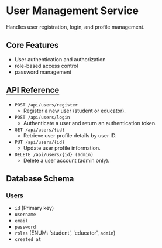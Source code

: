 # User Management Service

Handles user registration, login, and profile management.

## Core Features
- User authentication and authorization
- role-based access control
- password management

## [API Reference](http://localhost:8181/swagger-ui.html)

- `POST /api/users/register`
    - Register a new user (student or educator).
- `POST /api/users/login`
    - Authenticate a user and return an authentication token.
- `GET /api/users/{id}`
    - Retrieve user profile details by user ID.
- `PUT /api/users/{id}`
    - Update user profile information.
- `DELETE /api/users/{id} (admin)`
    - Delete a user account (admin only).


## Database Schema

### [Users](src%2Fmain%2Fjava%2Fcom%2Fdcat23%2Flearningnetwork%2Fusers%2Fmodel%2FUserEntity.java)

- `id` (Primary key)
- `username`
- `email`
- `password`
- `roles` (ENUM: 'student', 'educator', `admin`)
- `created_at`